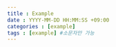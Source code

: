 ```yaml
---
title : Example
date : YYYY-MM-DD HH:MM:SS +09:00
categories : [example]
tags : [example] #소문자만 가능
---
```

